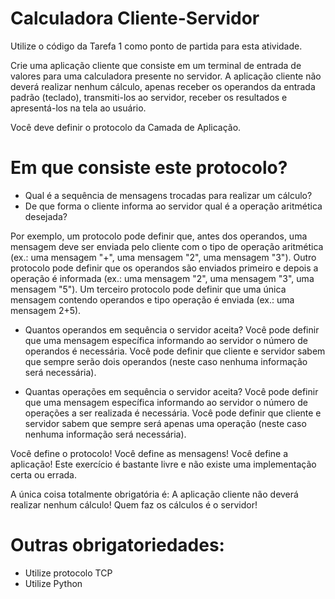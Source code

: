 # Calculadora Cliente-Servidor

Utilize o código da Tarefa 1 como ponto de partida para esta atividade.

Crie uma aplicação cliente que consiste em um terminal de entrada de valores para uma calculadora presente no servidor. A aplicação cliente não deverá realizar nenhum cálculo, apenas receber os operandos da entrada padrão (teclado), transmiti-los ao servidor, receber os resultados e apresentá-los na tela ao usuário.

Você deve definir o protocolo da Camada de Aplicação.

# Em que consiste este protocolo?

- Qual é a sequência de mensagens trocadas para realizar um cálculo?
- De que forma o cliente informa ao servidor qual é a operação aritmética desejada?

Por exemplo, um protocolo pode definir que, antes dos operandos, uma mensagem deve ser enviada pelo cliente com o tipo de operação aritmética (ex.: uma mensagem "+", uma mensagem "2", uma mensagem "3"). Outro protocolo pode definir que os operandos são enviados primeiro e depois a operação é informada (ex.: uma mensagem "2", uma mensagem "3", uma mensagem "5"). Um terceiro protocolo pode definir que uma única mensagem contendo operandos e tipo operação é enviada (ex.: uma mensagem 2+5).

- Quantos operandos em sequência o servidor aceita?
Você pode definir que uma mensagem específica informando ao servidor o número de operandos é necessária. Você pode definir que cliente e servidor sabem que sempre serão dois operandos (neste caso nenhuma informação será necessária).

- Quantas operações em sequência o servidor aceita?
Você pode definir que uma mensagem específica informando ao servidor o número de operações a ser realizada é necessária. Você pode definir que cliente e servidor sabem que sempre será apenas uma operação (neste caso nenhuma informação será necessária).

Você define o protocolo! Você define as mensagens! Você define a aplicação! Este exercício é bastante livre e não existe uma implementação certa ou errada. 

A única coisa totalmente obrigatória é: A aplicação cliente não deverá realizar nenhum cálculo! Quem faz os cálculos é o servidor!

# Outras obrigatoriedades:

- Utilize protocolo TCP
- Utilize Python


